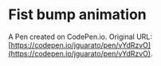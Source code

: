# Fist bump animation

A Pen created on CodePen.io. Original URL: [https://codepen.io/jguarato/pen/vYdRzvO](https://codepen.io/jguarato/pen/vYdRzvO).

